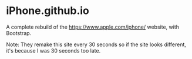 # iPhone.github.io
A complete rebuild of the https://www.apple.com/iphone/ website, with Bootstrap.

Note: They remake this site every 30 seconds so if the site looks different, it's because I was 30 seconds too late.
